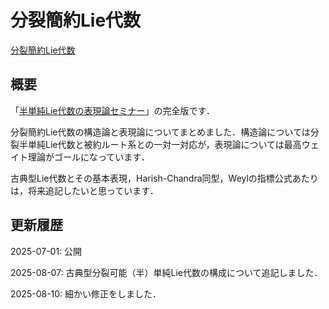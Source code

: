# 分裂簡約Lie代数

[分裂簡約Lie代数](files/split-reductive-lie-algebra_20250810.pdf)

## 概要

「[半単純Lie代数の表現論セミナー](lie-algebra-seminar.md)」の完全版です．

分裂簡約Lie代数の構造論と表現論についてまとめました．構造論については分裂半単純Lie代数と被約ルート系との一対一対応が，表現論については最高ウェイト理論がゴールになっています．

古典型Lie代数とその基本表現，Harish-Chandra同型，Weylの指標公式あたりは，将来追記したいと思っています．

## 更新履歴

2025-07-01: 公開

2025-08-07: 古典型分裂可能（半）単純Lie代数の構成について追記しました．

2025-08-10: 細かい修正をしました．
